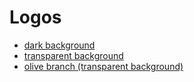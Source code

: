# Logos

* [dark background](https://www.dropbox.com/s/vtx1jjkzo41uk1s/DEF%20logo-03.png?dl=0)
* [transparent background](https://www.dropbox.com/s/lrgftywlpxst0m2/DEF%20logo-02.png?dl=0)
* [olive branch (transparent background)](https://www.dropbox.com/s/chpazrfao8w6xrf/Democracy.Earth%20wheat%20sheaf%20symbol.png?dl=0)

